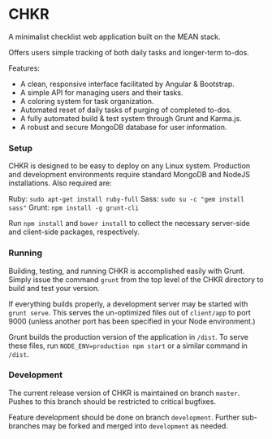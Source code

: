 # CHKR
A minimalist checklist web application built on the MEAN stack.

Offers users simple tracking of both daily tasks and longer-term to-dos.

Features:
+ A clean, responsive interface facilitated by Angular & Bootstrap.
+ A simple API for managing users and their tasks.
+ A coloring system for task organization.
+ Automated reset of daily tasks of purging of completed to-dos.
+ A fully automated build & test system through Grunt and Karma.js.
+ A robust and secure MongoDB database for user information.

### Setup
CHKR is designed to be easy to deploy on any Linux system. Production and development environments require standard MongoDB and NodeJS installations. Also required are:

Ruby: `sudo apt-get install ruby-full`
Sass: `sudo su -c "gem install sass"`
Grunt: `npm install -g grunt-cli`

Run `npm install` and `bower install` to collect the necessary server-side and client-side packages, respectively.

### Running
Building, testing, and running CHKR is accomplished easily with Grunt. Simply issue the command `grunt` from the top level of the CHKR directory to build and test your version.

If everything builds properly, a development server may be started with `grunt serve`. This serves the un-optimized files out of `client/app` to port 9000 (unless another port has been specified in your Node environment.)

Grunt builds the production version of the application in `/dist`. To serve these files, run `NODE_ENV=production npm start` or a similar command in `/dist`.

### Development

The current release version of CHKR is maintained on branch `master`. Pushes to this branch should be restricted to critical bugfixes.

Feature development should be done on branch `development`. Further sub-branches may be forked and merged into `development` as needed.
